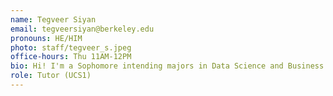 ```yaml
---
name: Tegveer Siyan
email: tegveersiyan@berkeley.edu
pronouns: HE/HIM
photo: staff/tegveer_s.jpeg
office-hours: Thu 11AM-12PM
bio: Hi! I'm a Sophomore intending majors in Data Science and Business Administration. Looking forward to an amazing semester and connecting with you all!
role: Tutor (UCS1)
---
```

